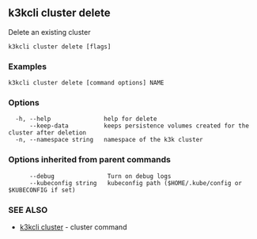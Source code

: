 ## k3kcli cluster delete

Delete an existing cluster

```
k3kcli cluster delete [flags]
```

### Examples

```
k3kcli cluster delete [command options] NAME
```

### Options

```
  -h, --help               help for delete
      --keep-data          keeps persistence volumes created for the cluster after deletion
  -n, --namespace string   namespace of the k3k cluster
```

### Options inherited from parent commands

```
      --debug               Turn on debug logs
      --kubeconfig string   kubeconfig path ($HOME/.kube/config or $KUBECONFIG if set)
```

### SEE ALSO

* [k3kcli cluster](k3kcli_cluster.md)	 - cluster command

